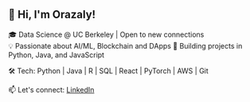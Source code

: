 ## 👋 Hi, I'm Orazaly!

🎓 Data Science @ UC Berkeley | Open to new connections  
💡 Passionate about AI/ML, Blockchain and DApps
🚀 Building projects in Python, Java, and JavaScript  

🛠️ Tech: Python | Java | R | SQL | React | PyTorch | AWS | Git  

📫 Let's connect: [LinkedIn](https://www.linkedin.com/in/orazaly)
